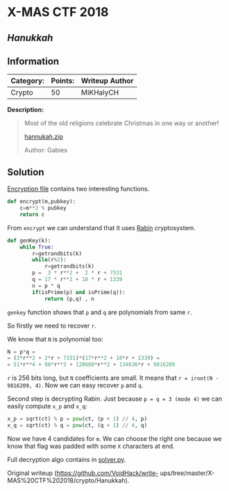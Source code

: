 # __X-MAS CTF 2018__  
## _Hanukkah_

## Information  
**Category:** | **Points:** | **Writeup Author**  
--- | --- | ---  
Crypto | 50 | MiKHalyCH

**Description:**

> Most of the old religions celebrate Christmas in one way or another!  
>  
> [hannukah.zip](src/hannukah.zip)  
>  
> Author: Gabies

## Solution  
[Encryption file](src/Hanukkah.py) contains two interesting functions.

```py  
def encrypt(m,pubkey):  
	c=m**2 % pubkey  
	return c  
```  
From `encrypt` we can understand that it uses
[Rabin](https://en.wikipedia.org/wiki/Rabin_cryptosystem) cryptosystem.

```py  
def genKey(k):  
	while True:  
		r=getrandbits(k)  
		while(r%2):  
			r=getrandbits(k)  
		p =  3 * r**2 +  2 * r + 7331  
		q = 17 * r**2 + 18 * r + 1339  
		n = p * q  
		if(isPrime(p) and isPrime(q)):  
			return (p,q) , n  
```  
`genkey` function shows that `p` and `q` are polynomials from same `r`.

So firstly we need to recover `r`.

We know that `N` is polynomial too:  
```py  
N = p*q =  
= (3*r**2 + 2*r + 7331)*(17*r**2 + 18*r + 1339) =  
= 51*r**4 + 88*r**3 + 128680*r**2 + 134636*r + 9816209  
```

`r` is 256 bits long, but `N` coefficients are small. It means that `r =
iroot(N - 9816209, 4)`. Now we can easy recover `p` and `q`.

Second step is decrypting Rabin. Just because `p = q = 3 (mode 4)` we can
easily compute `x_p` and `x_q`:  
```py  
x_p = sqrt(ct) % p = pow(ct, (p + 1) // 4, p)  
x_q = sqrt(ct) % q = pow(ct, (q + 1) // 4, q)  
```

Now we have 4 candidates for `m`. We can choose the right one because we know
that flag was padded with some `X` characters at end.

Full decryption algo contains in [solver.py](solver.py).

Original writeup (https://github.com/VoidHack/write-
ups/tree/master/X-MAS%20CTF%202018/crypto/Hanukkah).